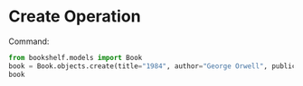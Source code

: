 # Create Operation

Command:
```python
from bookshelf.models import Book
book = Book.objects.create(title="1984", author="George Orwell", publication_year=1949)
book
